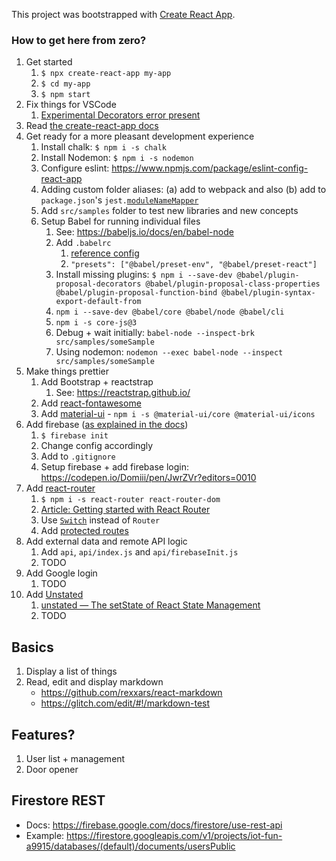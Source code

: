 This project was bootstrapped with [Create React App](https://github.com/facebook/create-react-app).


### How to get here from zero?

1. Get started
    1. `$ npx create-react-app my-app`
    1. `$ cd my-app`
    1. `$ npm start`
1. Fix things for VSCode
   1. [Experimental Decorators error present](https://github.com/Microsoft/vscode/issues/28097)
1. Read [the create-react-app docs](https://facebook.github.io/create-react-app/docs/)
1. Get ready for a more pleasant development experience
    1. Install chalk: `$ npm i -s chalk`
    1. Install Nodemon: `$ npm i -s nodemon`
    1. Configure eslint: https://www.npmjs.com/package/eslint-config-react-app
    1. Adding custom folder aliases: (a) add to webpack and also (b) add to `package.json`'s `jest.`[`moduleNameMapper`](https://alexjover.com/blog/enhance-jest-configuration-with-module-aliases/)
    1. Add `src/samples` folder to test new libraries and new concepts
    1. Setup Babel for running individual files
        1. See: https://babeljs.io/docs/en/babel-node
        1. Add `.babelrc`
            1. [reference config](https://github.com/Domiii/dbdi/blob/master/.babelrc)
            1. `"presets": ["@babel/preset-env", "@babel/preset-react"]`
        1. Install missing plugins: `$ npm i --save-dev @babel/plugin-proposal-decorators @babel/plugin-proposal-class-properties @babel/plugin-proposal-function-bind @babel/plugin-syntax-export-default-from`
        1. `npm i --save-dev @babel/core @babel/node @babel/cli`
        1. `npm i -s core-js@3`
        1. Debug + wait initially: `babel-node --inspect-brk src/samples/someSample`
        1. Using nodemon: `nodemon --exec babel-node --inspect src/samples/someSample`
1. Make things prettier
    1. Add Bootstrap + reactstrap
         1. See: https://reactstrap.github.io/
    1. Add [react-fontawesome](https://github.com/FortAwesome/react-fontawesome)
    1. Add [material-ui](https://material-ui.com/) - `npm i -s @material-ui/core @material-ui/icons`
1. Add firebase ([as explained in the docs](https://facebook.github.io/create-react-app/docs/deployment#firebase-https-firebasegooglecom))
    1. `$ firebase init`
    1. Change config accordingly
    1. Add to `.gitignore`
    1. Setup firebase + add firebase login: https://codepen.io/Domiii/pen/JwrZVr?editors=0010
1. Add [react-router](https://github.com/reactjs/react-router-tutorial/tree/master/lessons/01-setting-up)
    1. `$ npm i -s react-router react-router-dom`
    1. [Article: Getting started with React Router](https://codeburst.io/getting-started-with-react-router-5c978f70df91)
    1. Use [`Switch`](https://medium.com/@jenniferdobak/react-router-vs-switch-components-2af3a9fc72e) instead of `Router`
    1. Add [protected routes](https://stackoverflow.com/a/48497783)
1. Add external data and remote API logic
    1. Add `api`, `api/index.js` and `api/firebaseInit.js`
    1. TODO
1. Add Google login
    1. TODO
1. Add [Unstated](https://github.com/jamiebuilds/unstated)
    1. [unstated — The setState of React State Management](https://medium.com/react-native-training/unstated-the-setstate-of-react-state-management-8ce47b240e6d)
    1. TODO


## Basics
1. Display a list of things
1. Read, edit and display markdown
    * https://github.com/rexxars/react-markdown
    * https://glitch.com/edit/#!/markdown-test

## Features?
1. User list + management
1. Door opener


## Firestore REST
* Docs: https://firebase.google.com/docs/firestore/use-rest-api
* Example: https://firestore.googleapis.com/v1/projects/iot-fun-a9915/databases/(default)/documents/usersPublic